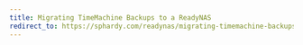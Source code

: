 ```yaml
---
title: Migrating TimeMachine Backups to a ReadyNAS
redirect_to: https://sphardy.com/readynas/migrating-timemachine-backups-to-a-readynas/
---
```

